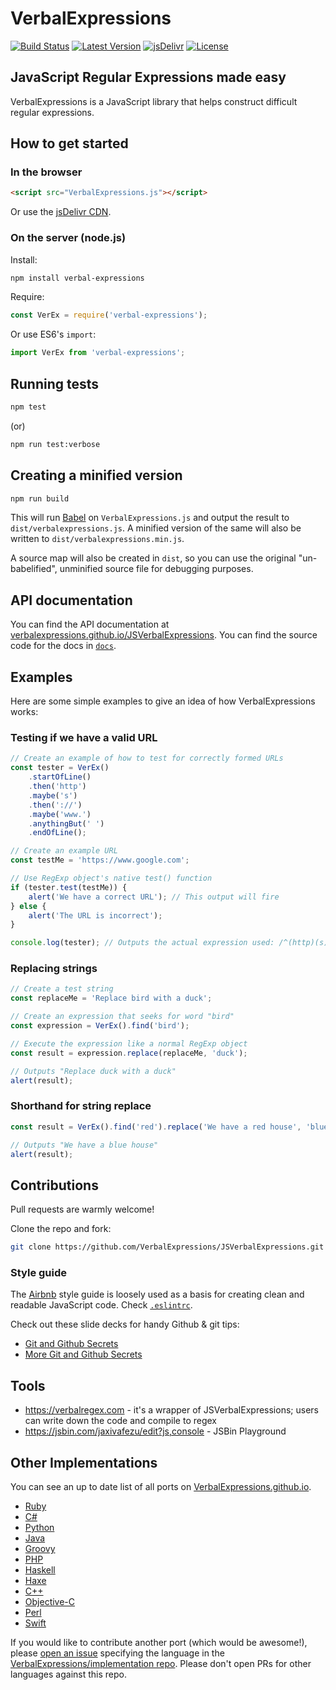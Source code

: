 # VerbalExpressions

[![Build Status](https://travis-ci.org/VerbalExpressions/JSVerbalExpressions.svg)](https://travis-ci.org/VerbalExpressions/JSVerbalExpressions)
[![Latest Version](https://img.shields.io/npm/v/verbal-expressions.svg)](https://www.npmjs.com/package/verbal-expressions)
[![jsDelivr](https://img.shields.io/badge/dynamic/json.svg?label=jsDelivr&url=https%3A%2F%2Fdata.jsdelivr.com%2Fv1%2Fpackage%2Fnpm%2Fverbal-expressions&query=%24..tags.latest&colorB=blue&prefix=v)](https://www.jsdelivr.com/package/npm/verbal-expressions)
[![License](https://img.shields.io/github/license/VerbalExpressions/JSVerbalExpressions.svg)](LICENSE)

## JavaScript Regular Expressions made easy

VerbalExpressions is a JavaScript library that helps construct difficult regular expressions.

## How to get started

### In the browser

```html
<script src="VerbalExpressions.js"></script>
```

Or use the [jsDelivr CDN](https://www.jsdelivr.com/package/npm/verbal-expressions).

### On the server (node.js)

Install:

```sh
npm install verbal-expressions
```

Require:

```js
const VerEx = require('verbal-expressions');
```

Or use ES6's `import`:

```js
import VerEx from 'verbal-expressions';
```

## Running tests

```sh
npm test
```

(or)

```sh
npm run test:verbose
```

## Creating a minified version

```sh
npm run build
```

This will run [Babel](https://babeljs.io) on `VerbalExpressions.js` and output the result to `dist/verbalexpressions.js`. A minified version of the same will also be written to `dist/verbalexpressions.min.js`.

A source map will also be created in `dist`, so you can use the original "un-babelified", unminified source file for debugging purposes.

## API documentation

You can find the API documentation at [verbalexpressions.github.io/JSVerbalExpressions](https://verbalexpressions.github.io/JSVerbalExpressions). You can find the source code for the docs in [`docs`](docs/).

## Examples

Here are some simple examples to give an idea of how VerbalExpressions works:

### Testing if we have a valid URL

```js
// Create an example of how to test for correctly formed URLs
const tester = VerEx()
    .startOfLine()
    .then('http')
    .maybe('s')
    .then('://')
    .maybe('www.')
    .anythingBut(' ')
    .endOfLine();

// Create an example URL
const testMe = 'https://www.google.com';

// Use RegExp object's native test() function
if (tester.test(testMe)) {
    alert('We have a correct URL'); // This output will fire
} else {
    alert('The URL is incorrect');
}

console.log(tester); // Outputs the actual expression used: /^(http)(s)?(\:\/\/)(www\.)?([^\ ]*)$/
```

### Replacing strings

```js
// Create a test string
const replaceMe = 'Replace bird with a duck';

// Create an expression that seeks for word "bird"
const expression = VerEx().find('bird');

// Execute the expression like a normal RegExp object
const result = expression.replace(replaceMe, 'duck');

// Outputs "Replace duck with a duck"
alert(result);
```

### Shorthand for string replace

```js
const result = VerEx().find('red').replace('We have a red house', 'blue');

// Outputs "We have a blue house"
alert(result);
```

## Contributions

Pull requests are warmly welcome!

Clone the repo and fork:

```sh
git clone https://github.com/VerbalExpressions/JSVerbalExpressions.git
```

### Style guide

The [Airbnb](https://github.com/airbnb/javascript) style guide is loosely used as a basis for creating clean and readable JavaScript code. Check [`.eslintrc`](.eslintrc).

Check out these slide decks for handy Github & git tips:

- [Git and Github Secrets](https://zachholman.com/talk/git-github-secrets/)
- [More Git and Github Secrets](https://zachholman.com/talk/more-git-and-github-secrets/)

## Tools

- https://verbalregex.com - it's a wrapper of JSVerbalExpressions; users can write down the code and compile to regex
- https://jsbin.com/jaxivafezu/edit?js,console - JSBin Playground

## Other Implementations

You can see an up to date list of all ports on [VerbalExpressions.github.io](https://VerbalExpressions.github.io).

- [Ruby](https://github.com/ryan-endacott/verbal_expressions)
- [C#](https://github.com/VerbalExpressions/CSharpVerbalExpressions)
- [Python](https://github.com/VerbalExpressions/PythonVerbalExpressions)
- [Java](https://github.com/VerbalExpressions/JavaVerbalExpressions)
- [Groovy](https://github.com/VerbalExpressions/GroovyVerbalExpressions)
- [PHP](https://github.com/VerbalExpressions/PHPVerbalExpressions)
- [Haskell](https://github.com/VerbalExpressions/HaskellVerbalExpressions)
- [Haxe](https://github.com/VerbalExpressions/HaxeVerbalExpressions)
- [C++](https://github.com/VerbalExpressions/CppVerbalExpressions)
- [Objective-C](https://github.com/VerbalExpressions/ObjectiveCVerbalExpressions)
- [Perl](https://github.com/VerbalExpressions/PerlVerbalExpressions)
- [Swift](https://github.com/VerbalExpressions/SwiftVerbalExpressions)

If you would like to contribute another port (which would be awesome!), please [open an issue](https://github.com/VerbalExpressions/implementation/issues/new) specifying the language in the [VerbalExpressions/implementation repo](https://github.com/VerbalExpressions/implementation/issues). Please don't open PRs for other languages against this repo.
